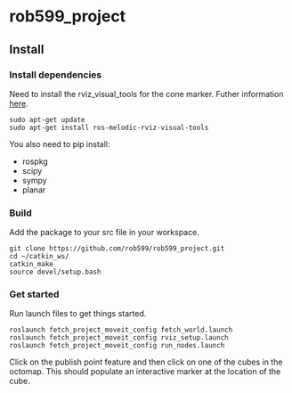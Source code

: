 # rob599_project

## Install

### Install dependencies
Need to install the rviz_visual_tools for the cone marker. Futher information [here](https://github.com/PickNikRobotics/rviz_visual_tools/blob/melodic-devel). 
```
sudo apt-get update
sudo apt-get install ros-melodic-rviz-visual-tools
```

You also need to pip install:
* rospkg
* scipy
* sympy
* planar

### Build
Add the package to your src file in your workspace.

```
git clone https://github.com/rob599/rob599_project.git
cd ~/catkin_ws/
catkin_make
source devel/setup.bash
```

### Get started
Run launch files to get things started.

```
roslaunch fetch_project_moveit_config fetch_world.launch
roslaunch fetch_project_moveit_config rviz_setup.launch
roslaunch fetch_project_moveit_config run_nodes.launch
```
Click on the publish point feature and then click on one of the cubes in the octomap. This should populate an interactive marker at the location of the cube. 


